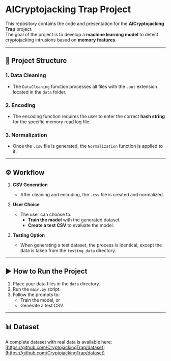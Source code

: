 # AICryptojacking Trap Project

This repository contains the code and presentation for the **AICryptojacking Trap** project.  
The goal of the project is to develop a **machine learning model** to detect cryptojacking intrusions based on **memory features**.

---

## 📂 Project Structure

### 1. **Data Cleaning**
- The `DataCleaning` function processes all files with the `.out` extension located in the `data` folder.

### 2. **Encoding**
- The encoding function requires the user to enter the correct **hash string** for the specific memory read log file.

### 3. **Normalization**
- Once the `.csv` file is generated, the `Normalization` function is applied to it.

---

## ⚙️ Workflow

1. **CSV Generation**  
   - After cleaning and encoding, the `.csv` file is created and normalized.

2. **User Choice**
   - The user can choose to:
     - **Train the model** with the generated dataset.
     - **Create a test CSV** to evaluate the model.

3. **Testing Option**
   - When generating a test dataset, the process is identical, except the data is taken from the `testing_data` directory.

---

## ▶️ How to Run the Project

1. Place your data files in the `data` directory.
2. Run the `main.py` script.
3. Follow the prompts to:
   - Train the model, or
   - Generate a test CSV.
   
---

## 📊 Dataset
A complete dataset with real data is available here:  
[https://github.com/CryptojackingTrap/dataset](https://github.com/CryptojackingTrap/dataset)

